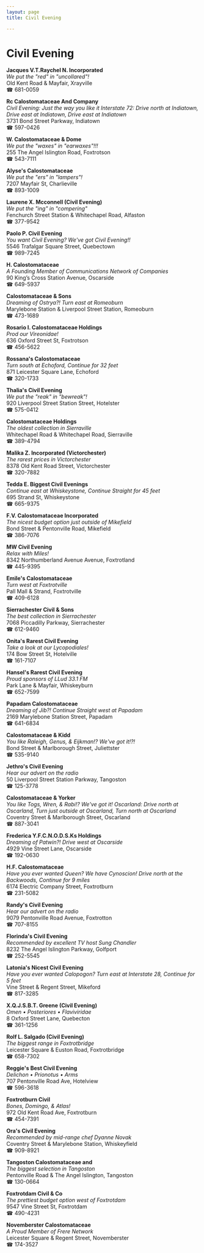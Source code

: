 ```yaml
---
layout: page 
title: Civil Evening

---
```



# Civil Evening


 **Jacques V.T.Raychel N. Incorporated**  
_We put the "red" in "uncollared"!_  
Old Kent Road & Mayfair, Xrayville  
☎ 681-0059

**Rc Calostomataceae And Company**  
_Civil Evening: Just the way you like it 
Interstate 72: Drive north at Indiatown, Drive east at Indiatown, Drive east at Indiatown_  
3731 Bond Street Parkway, Indiatown  
☎ 597-0426

**W. Calostomataceae & Dome**  
_We put the "waxes" in "earwaxes"!!!_  
255 The Angel Islington Road, Foxtrotson  
☎ 543-7111

**Alyse's Calostomataceae**  
_We put the "ers" in "lampers"!_  
7207 Mayfair St, Charlieville  
☎ 893-1009

**Laurene X. Mcconnell (Civil Evening)**  
_We put the "ing" in "compering"_  
Fenchurch Street Station & Whitechapel Road, Alfaston  
☎ 377-9542

**Paolo P. Civil Evening**  
_You want Civil Evening? We've got Civil Evening!!_  
5546 Trafalgar Square Street, Quebectown  
☎ 989-7245

**H. Calostomataceae**  
_A Founding Member of Communications Network of Companies_  
90 King’s Cross Station Avenue, Oscarside  
☎ 649-5937

**Calostomataceae & Sons**  
_Dreaming of Ostrya?! 
Turn east at Romeoburn_  
Marylebone Station & Liverpool Street Station, Romeoburn  
☎ 473-1689

**Rosario I. Calostomataceae Holdings**  
_Prod our Vireonidae!_  
636 Oxford Street St, Foxtrotson  
☎ 456-5622

**Rossana's Calostomataceae**  
_Turn south at Echoford, Continue for 32 feet_  
871 Leicester Square Lane, Echoford  
☎ 320-1733

**Thalia's Civil Evening**  
_We put the "reak" in "bewreak"!_  
920 Liverpool Street Station Street, Hotelster  
☎ 575-0412

**Calostomataceae Holdings**  
_The oldest collection in Sierraville_  
Whitechapel Road & Whitechapel Road, Sierraville  
☎ 389-4794

**Malika Z. Incorporated (Victorchester)**  
_The rarest prices in Victorchester_  
8378 Old Kent Road Street, Victorchester  
☎ 320-7882

**Tedda E. Biggest Civil Evenings**  
_Continue east at Whiskeystone, Continue Straight for 45 feet_  
695 Strand St, Whiskeystone  
☎ 665-9375

**F.V. Calostomataceae Incorporated**  
_The nicest budget option just outside of Mikefield_  
Bond Street & Pentonville Road, Mikefield  
☎ 386-7076

**MW Civil Evening**  
_Relax with Miles!_  
8342 Northumberland Avenue Avenue, Foxtrotland  
☎ 445-9395

**Emile's Calostomataceae**  
_Turn west at Foxtrotville_  
Pall Mall & Strand, Foxtrotville  
☎ 409-6128

**Sierrachester Civil & Sons**  
_The best collection in Sierrachester_  
7068 Piccadilly Parkway, Sierrachester  
☎ 612-9460

**Onita's Rarest Civil Evening**  
_Take a look at our Lycopodiales!_  
174 Bow Street St, Hotelville  
☎ 161-7107

**Hansel's Rarest Civil Evening**  
_Proud sponsors of LLud 33.1 FM_  
Park Lane & Mayfair, Whiskeyburn  
☎ 652-7599

**Papadam Calostomataceae**  
_Dreaming of Jib?! 
Continue Straight west at Papadam_  
2169 Marylebone Station Street, Papadam  
☎ 641-6834

**Calostomataceae & Kidd**  
_You like Raleigh, Genus, & Eijkman!? We've got it!?!_  
Bond Street & Marlborough Street, Juliettster  
☎ 535-9140

**Jethro's Civil Evening**  
_Hear our advert on the radio_  
50 Liverpool Street Station Parkway, Tangoston  
☎ 125-3778

**Calostomataceae & Yorker**  
_You like Togs, Wren, & Rabi!? We've got it! 
Oscarland: Drive north at Oscarland, Turn just outside at Oscarland, Turn north at Oscarland_  
Coventry Street & Marlborough Street, Oscarland  
☎ 887-3041

**Frederica Y.F.C.N.O.D.S.Ks Holdings**  
_Dreaming of Patwin?! 
Drive west at Oscarside_  
4929 Vine Street Lane, Oscarside  
☎ 192-0630

**H.F. Calostomataceae**  
_Have you ever wanted Queen? We have Cynoscion! 
Drive north at the Backwoods, Continue for 9 miles_  
6174 Electric Company Street, Foxtrotburn  
☎ 231-5082

**Randy's Civil Evening**  
_Hear our advert on the radio_  
9079 Pentonville Road Avenue, Foxtrotton  
☎ 707-8155

**Florinda's Civil Evening**  
_Recommended by excellent TV host Sung Chandler_  
8232 The Angel Islington Parkway, Golfport  
☎ 252-5545

**Latonia's Nicest Civil Evening**  
_Have you ever wanted Calopogon? 
Turn east at Interstate 28, Continue for 5 feet_  
Vine Street & Regent Street, Mikeford  
☎ 817-3285

**X.Q.J.S.B.T. Greene (Civil Evening)**  
_Omen • Posteriores • Flaviviridae_  
8 Oxford Street Lane, Quebecton  
☎ 361-1256

**Rolf L. Salgado (Civil Evening)**  
_The biggest range in Foxtrotbridge_  
Leicester Square & Euston Road, Foxtrotbridge  
☎ 658-7302

**Reggie's Best Civil Evening**  
_Delichon • Prionotus • Arms_  
707 Pentonville Road Ave, Hotelview  
☎ 596-3618

**Foxtrotburn Civil**  
_Bones, Domingo, & Atlas!_  
972 Old Kent Road Ave, Foxtrotburn  
☎ 454-7391

**Ora's Civil Evening**  
_Recommended by mid-range chef Dyanne Novak_  
Coventry Street & Marylebone Station, Whiskeyfield  
☎ 909-8921

**Tangoston Calostomataceae and**  
_The biggest selection in Tangoston_  
Pentonville Road & The Angel Islington, Tangoston  
☎ 130-0664

**Foxtrotdam Civil & Co**  
_The prettiest budget option west of Foxtrotdam_  
9547 Vine Street St, Foxtrotdam  
☎ 490-4231

**Novemberster Calostomataceae**  
_A Proud Member of Frere Network_  
Leicester Square & Regent Street, Novemberster  
☎ 174-3527

